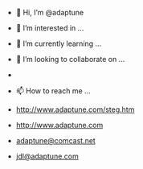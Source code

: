 - 👋 Hi, I’m @adaptune
- 👀 I’m interested in ...
- 🌱 I’m currently learning ...
- 💞️ I’m looking to collaborate on ...

- 
- 📫 How to reach me ...
-    http://www.adaptune.com/steg.htm
-    http://www.adaptune.com
-    adaptune@comcast.net
-    jdl@adaptune.com

<!---
adaptune/adaptune is a ✨ special ✨ repository because its `README.md` (this file) appears on your GitHub profile.
You can click the Preview link to take a look at your changes.
--->
